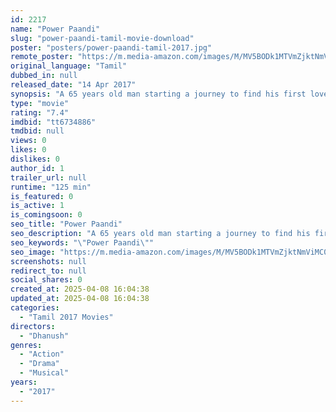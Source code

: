 ```yaml
---
id: 2217
name: "Power Paandi"
slug: "power-paandi-tamil-movie-download"
poster: "posters/power-paandi-tamil-2017.jpg"
remote_poster: "https://m.media-amazon.com/images/M/MV5BODk1MTVmZjktNmViMC00MGYyLTlhNTMtM2NlNGQ0ZTA0MjNjXkEyXkFqcGc@._V1_SX300.jpg"
original_language: "Tamil"
dubbed_in: null
released_date: "14 Apr 2017"
synopsis: "A 65 years old man starting a journey to find his first love who broke up 40 years ago."
type: "movie"
rating: "7.4"
imdbid: "tt6734886"
tmdbid: null
views: 0
likes: 0
dislikes: 0
author_id: 1
trailer_url: null
runtime: "125 min"
is_featured: 0
is_active: 1
is_comingsoon: 0
seo_title: "Power Paandi"
seo_description: "A 65 years old man starting a journey to find his first love who broke up 40 years ago."
seo_keywords: "\"Power Paandi\""
seo_image: "https://m.media-amazon.com/images/M/MV5BODk1MTVmZjktNmViMC00MGYyLTlhNTMtM2NlNGQ0ZTA0MjNjXkEyXkFqcGc@._V1_SX300.jpg"
screenshots: null
redirect_to: null
social_shares: 0
created_at: 2025-04-08 16:04:38
updated_at: 2025-04-08 16:04:38
categories:
  - "Tamil 2017 Movies"
directors:
  - "Dhanush"
genres:
  - "Action"
  - "Drama"
  - "Musical"
years:
  - "2017"
---
```

